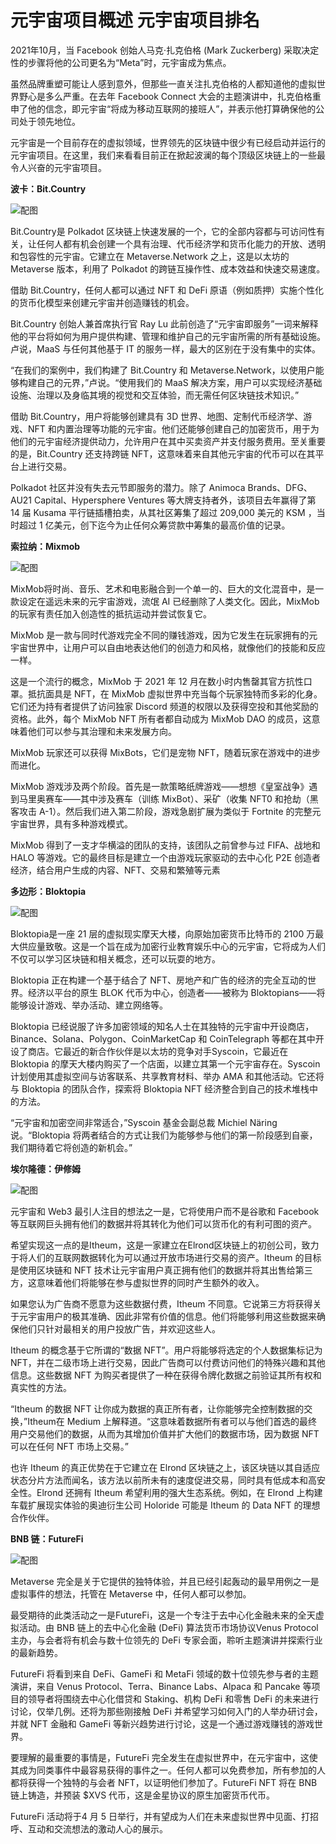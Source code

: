 # 元宇宙项目概述 元宇宙项目排名


2021年10月，当 Facebook 创始人马克·扎克伯格 (Mark Zuckerberg) 采取决定性的步骤将他的公司更名为“Meta”时，元宇宙成为焦点。 

虽然品牌重塑可能让人感到意外，但那些一直关注扎克伯格的人都知道他的虚拟世界野心是多么严重。在去年 Facebook Connect 大会的主题演讲中，扎克伯格重申了他的信念，即元宇宙“将成为移动互联网的接班人”，并表示他打算确保他的公司处于领先地位。 

元宇宙是一个目前存在的虚拟领域，世界领先的区块链中很少有已经启动并运行的元宇宙项目。在这里，我们来看看目前正在掀起波澜的每个顶级区块链上的一些最令人兴奋的元宇宙项目。 

**波卡：Bit.Country**

![配图](20220706111241.png)

Bit.Country是 Polkadot 区块链上快速发展的一个，它的全部内容都与可访问性有关，让任何人都有机会创建一个具有治理、代币经济学和货币化能力的开放、透明和包容性的元宇宙。它建立在 Metaverse.Network 之上，这是以太坊的 Metaverse 版本，利用了 Polkadot 的跨链互操作性、成本效益和快速交易速度。 

借助 Bit.Country，任何人都可以通过 NFT 和 DeFi 原语（例如质押）实施个性化的货币化模型来创建元宇宙并创造赚钱的机会。 

Bit.Country 创始人兼首席执行官 Ray Lu 此前创造了“元宇宙即服务”一词来解释他的平台将如何为用户提供构建、管理和维护自己的元宇宙所需的所有基础设施。卢说，MaaS 与任何其他基于 IT 的服务一样，最大的区别在于没有集中的实体。 

“在我们的案例中，我们构建了 Bit.Country 和 Metaverse.Network，以使用户能够构建自己的元界，”卢说。“使用我们的 MaaS 解决方案，用户可以实现经济基础设施、治理以及身临其境的视觉和交互体验，而无需任何区块链技术知识。”

借助 Bit.Country，用户将能够创建具有 3D 世界、地图、定制代币经济学、游戏、NFT 和内置治理等功能的元宇宙。他们还能够创建自己的加密货币，用于为他们的元宇宙经济提供动力，允许用户在其中买卖资产并支付服务费用。至关重要的是，Bit.Country 还支持跨链 NFT，这意味着来自其他元宇宙的代币可以在其平台上进行交易。 

Polkadot 社区并没有失去元节即服务的潜力。除了 Animoca Brands、DFG、AU21 Capital、Hypersphere Ventures 等大牌支持者外，该项目去年赢得了第 14 届 Kusama 平行链插槽拍卖，从其社区筹集了超过 209,000 美元的 KSM ，当时超过 1 亿美元，创下迄今为止任何众筹贷款中筹集的最高价值的记录。 

**索拉纳：Mixmob**

![配图](0220706111313.png)

MixMob将时尚、音乐、艺术和电影融合到一个单一的、巨大的文化混音中，是一款设定在遥远未来的元宇宙游戏，流氓 AI 已经删除了人类文化。因此，MixMob 的玩家有责任加入创造性的抵抗运动并尝试恢复它。 

MixMob 是一款与同时代游戏完全不同的赚钱游戏，因为它发生在玩家拥有的元宇宙世界中，让用户可以自由地表达他们的创造力和风格，就像他们的技能和反应一样。 

这是一个流行的概念，MixMob 于 2021 年 12 月在数小时内售罄其官方抗性口罩。抵抗面具是 NFT，在 MixMob 虚拟世界中充当每个玩家独特而多彩的化身。它们还为持有者提供了访问独家 Discord 频道的权限以及获得空投和其他奖励的资格。此外，每个 MixMob NFT 所有者都自动成为 MixMob DAO 的成员，这意味着他们可以参与其治理和未来发展方向。 

MixMob 玩家还可以获得 MixBots，它们是宠物 NFT，随着玩家在游戏中的进步而进化。 

MixMob 游戏涉及两个阶段。首先是一款策略纸牌游戏——想想《皇室战争》遇到马里奥赛车——其中涉及赛车（训练 MixBot）、采矿（收集 NFT0 和抢劫（黑客攻击 A-1）。然后我们进入第二阶段，游戏急剧扩展为类似于 Fortnite 的完整元宇宙世界，具有多种游戏模式。 

MixMob 得到了一支才华横溢的团队的支持，该团队之前曾参与过 FIFA、战地和 HALO 等游戏。它的最终目标是建立一个由游戏玩家驱动的去中心化 P2E 创造者经济，结合用户生成的内容、NFT、交易和繁殖等元素

**多边形：Bloktopia**

![配图](20220706111330.png)

Bloktopia是一座 21 层的虚拟现实摩天大楼，向原始加密货币比特币的 2100 万最大供应量致敬。这是一个旨在成为加密行业教育娱乐中心的元宇宙，它将成为人们不仅可以学习区块链和相关概念，还可以玩耍的地方。 

Bloktopia 正在构建一个基于结合了 NFT、房地产和广告的经济的完全互动的世界。经济以平台的原生 BLOK 代币为中心，创造者——被称为 Bloktopians——将能够设计游戏、举办活动、建立网络等。 

Bloktopia 已经说服了许多加密领域的知名人士在其独特的元宇宙中开设商店，Binance、Solana、Polygon、CoinMarketCap 和 CoinTelegraph 等都在其中开设了商店。它最近的新合作伙伴是以太坊的竞争对手Syscoin，它最近在 Bloktopia 的摩天大楼内购买了一个店面，以建立其第一个元宇宙存在。Syscoin 计划使用其虚拟空间与访客联系、共享教育材料、举办 AMA 和其他活动。它还将与 Bloktopia 的团队合作，探索将 Bloktopia NFT 经济整合到自己的技术堆栈中的方法。 

“元宇宙和加密空间非常适合，”Syscoin 基金会副总裁 Michiel Näring 说。“Bloktopia 将两者结合的方式让我们为能够参与他们的第一阶段感到自豪，我们期待着它将创造的新机会。” 

**埃尔隆德：伊修姆**

![配图](20220706111343.png)

元宇宙和 Web3 最引人注目的想法之一是，它将使用户而不是谷歌和 Facebook 等互联网巨头拥有他们的数据并将其转化为他们可以货币化的有利可图的资产。 

希望实现这一点的是Itheum，这是一家建立在Elrond区块链上的初创公司，致力于将人们的互联网数据转化为可以通过开放市场进行交易的资产。Itheum 的目标是使用区块链和 NFT 技术让元宇宙用户真正拥有他们的数据并将其出售给第三方，这意味着他们将能够在参与虚拟世界的同时产生额外的收入。 

如果您认为广告商不愿意为这些数据付费，Itheum 不同意。它说第三方将获得关于元宇宙用户的极其准确、因此非常有价值的信息。他们将能够利用这些数据来确保他们只针对最相关的用户投放广告，并欢迎这些人。 

Itheum 的概念基于它所谓的“数据 NFT”。用户将能够将选定的个人数据集标记为 NFT，并在二级市场上进行交易，因此广告商可以付费访问他们的特殊兴趣和其他信息。这些数据 NFT 为购买者提供了一种在获得令牌化数据之前验证其所有权和真实性的方法。 

“Itheum 的数据 NFT 让你成为数据的真正所有者，让你能够完全控制数据的交换，”Itheum在 Medium 上解释道。“这意味着数据所有者可以与他们首选的最终用户交易他们的数据，从而为其增加价值并扩大他们的数据市场，因为数据 NFT 可以在任何 NFT 市场上交易。” 

也许 Itheum 的真正优势在于它建立在 Elrond 区块链之上，该区块链以其自适应状态分片方法而闻名，该方法以前所未有的速度促进交易，同时具有低成本和高安全性。Elrond 还拥有 Itheum 希望利用的强大生态系统。例如，在 Elrond 上构建车载扩展现实体验的奥迪衍生公司 Holoride 可能是 Itheum 的 Data NFT 的理想合作伙伴。 

**BNB 链：FutureFi**

![配图](20220706111407.png)

Metaverse 完全是关于它提供的独特体验，并且已经引起轰动的最早用例之一是虚拟事件的想法，托管在 Metaverse 中，任何人都可以参加。

最受期待的此类活动之一是FutureFi，这是一个专注于去中心化金融未来的全天虚拟活动。由 BNB 链上的去中心化金融 (DeFi) 算法货币市场协议Venus Protocol主办，与会者将有机会与数十位领先的 DeFi 专家会面，聆听主题演讲并探索行业的最新趋势。 

FutureFi 将看到来自 DeFi、GameFi 和 MetaFi 领域的数十位领先参与者的主题演讲，来自 Venus Protocol、Terra、Binance Labs、Alpaca 和 Pancake 等项目的领导者将围绕去中心化借贷和 Staking、机构 DeFi 和零售 DeFi 的未来进行讨论，仅举几例。还将为那些刚接触 DeFi 并希望学习如何入门的人举办研讨会，并就 NFT 金融和 GameFi 等新兴趋势进行讨论，这是一个通过游戏赚钱的游戏世界。 

要理解的最重要的事情是，FutureFi 完全发生在虚拟世界中，在元宇宙中，这使其成为同类事件中最容易获得的事件之一。任何人都可以免费参加，所有参加的人都将获得一个独特的与会者 NFT，以证明他们参加了。FutureFi NFT 将在 BNB 链上铸造，并预装 $XVS 代币，这是金星协议的原生加密货币代币。 

FutureFi 活动将于4 月 5 日举行，并有望成为人们在未来虚拟世界中见面、打招呼、互动和交流想法的激动人心的展示。
